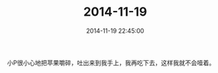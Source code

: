 ﻿---
title: 2014-11-19
date: 2014-11-19 22:45:00
tags:
categories: 爸爸
---
小P很小心地把苹果嚼碎，吐出来到我手上，我再吃下去，这样我就不会噎着。